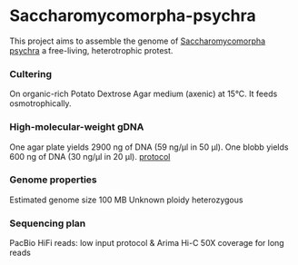 # Saccharomycomorpha-psychra
This project aims to assemble the genome of [Saccharomycomorpha psychra](https://pubmed.ncbi.nlm.nih.gov/33448091/) a free-living, heterotrophic protest. 

### Cultering
On organic-rich Potato Dextrose Agar medium (axenic) at 15°C. It feeds osmotrophically. 

### High-molecular-weight gDNA 
One agar plate yields 2900 ng of DNA (59 ng/µl in 50 µl).
One blobb yields 600 ng of DNA (30 ng/µl in 20 µl). [protocol](https://www.protocols.io/view/modified-salting-out-method-for-high-molecular-wei-c2igycbw.html)

### Genome properties
Estimated genome size 100 MB
Unknown ploidy
heterozygous

### Sequencing plan
PacBio HiFi reads: low input protocol & Arima Hi-C 
50X coverage for long reads
